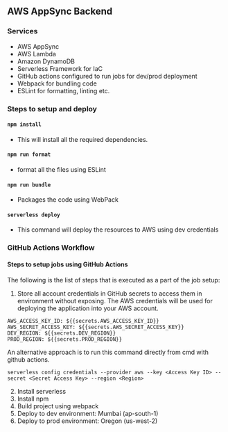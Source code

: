 ## AWS AppSync Backend
 ### Services
- AWS AppSync
- AWS Lambda
- Amazon DynamoDB
- Serverless Framework for IaC
- GitHub actions configured to run jobs for dev/prod deployment
- Webpack for bundling code
- ESLint for formatting, linting etc.

### Steps to setup and deploy

#### `npm install`
- This will install all the required dependencies.

#### `npm run format`
- format all the files using ESLint

#### `npm run bundle`
- Packages the code using WebPack

#### `serverless deploy`
- This command will deploy the resources to AWS using dev credentials


### GitHub Actions Workflow
#### Steps to setup jobs using GitHub Actions
The following is the list of steps that is executed as a part of the job setup:

1. Store all account credentials in GitHub secrets to access them in environment without exposing. The AWS credentials will be used for deploying the application into your AWS account.
```
AWS_ACCESS_KEY_ID: ${{secrets.AWS_ACCESS_KEY_ID}}
AWS_SECRET_ACCESS_KEY: ${{secrets.AWS_SECRET_ACCESS_KEY}}
DEV_REGION: ${{secrets.DEV_REGION}}
PROD_REGION: ${{secrets.PROD_REGION}}
```
An alternative approach is to run this command directly from cmd with github actions. 
```
serverless config credentials --provider aws --key <Access Key ID> --secret <Secret Access Key> --region <Region>
```
 
2. Install serverless
3. Install npm
6. Build project using webpack
7. Deploy to dev environment: Mumbai (ap-south-1)
8. Deploy to prod environment: Oregon (us-west-2)
